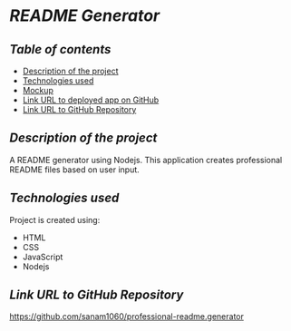 # **_README Generator_**

## **_Table of contents_**
* [Description of the project](#description-of-the-project)
* [Technologies used](#technologies-used)
* [Mockup](#mockup)
* [Link URL to deployed app on GitHub](#link-URL-to-deployed-app-on-GitHub)
* [Link URL to GitHub Repository](#link-URL-to-GitHub-repository)

## **_Description of the project_**
A README generator using Nodejs. This application creates professional README files based on user input.

## **_Technologies used_**
Project is created using:
* HTML
* CSS
* JavaScript
* Nodejs

## **_Link URL to GitHub Repository_**
https://github.com/sanam1060/professional-readme.generator